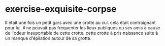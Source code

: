 # exercise-exquisite-corpse
Il était une fois un petit gars avec une crotte au cul.
cela était contraignant pour lui, il ne pouvait pas fréquenter les lieux publiques ou ses amis à cause de l'odeur insuportable de cette crotte.
cette crotte à pris naissance suite à un manque d'épilation autour de sa grotte.
